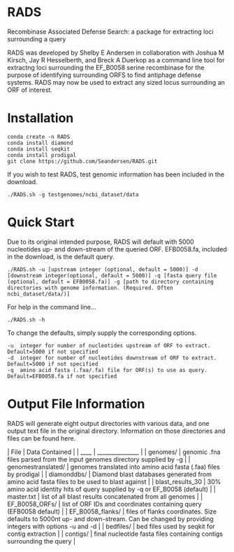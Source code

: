 # RADS
Recombinase Associated Defense Search: a package for extracting loci surrounding a query


RADS was developed by Shelby E Andersen in collaboration with Joshua M Kirsch, Jay R Hesselberth, and Breck A Duerkop as a command line tool for extractng loci surrounding the EF_B0058 serine recombinase for the purpose of identifying surrounding ORFS to find antiphage defense systems. RADS may now be used to extract any sized locus surrounding an ORF of interest.

# Installation

```{bash}
conda create -n RADS
conda install diamond
conda install seqkit
conda install prodigal
git clone https://github.com/Seandersen/RADS.git
```

If you wish to test RADS, test genomic information has been included in the download.
```{bash}
./RADS.sh -g testgenomes/ncbi_dataset/data
```

# Quick Start
Due to its original intended purpose, RADS will default with 5000 nucleotides up- and down-stream of the queried ORF. EFB0058.fa, included in the download, is the default query. 

```{bash}
./RADS.sh -u [upstream integer (optional, default = 5000)] -d [downstream integer(optional, default = 5000)] -q [fasta query file (optional, default = EFB0058.fa)] -g [path to directory containing directories with genome information. (Required. Often ncbi_dataset/data/)]
```

For help in the command line...
```{bash}
./RADS.sh -h
```

To change the defaults, simply supply the corresponding options.
```{bash}
-u	integer for number of nucleotides upstream of ORF to extract. Default=5000 if not specified
-d	integer for number of nucleotides downstream of ORF to extract. Default=5000 if not specified
-q	amino acid fasta (.faa/.fa) file for ORF(s) to use as query. Default=EFB0058.fa if not specified
```

# Output File Information
RADS will generate eight output directories with various data, and one output text file in the original directory. Information on those directories and files can be found here.

| File | Data Contained  |
| ____ | _______________ |
| genomes/ | genomic .fna files parsed from the input genomes directory supplied by -g |
| genomestranslated/ | genomes translated into amino acid fasta (.faa) files by prodigal |
| diamonddbs/ | Diamond blast databases generated from amino acid fasta files to be used to blast against |
| blast_results_30 | 30% amino acid identity hits of query supplied by -q or EF_B0058 (default) |
| master.txt | list of all blast results concatenated from all genomes |
| EF_B0058_ORFs/ | list of ORF IDs and coordinates containing query (EFB0058 default) |
| EF_B0058_flanks/ | files of flanks coordinates. Size defaults to 5000nt up- and down-stream. Can be changed by providing integers with options -u and -d |
| bedfiles/ | bed files used by seqkit for contig extraction |
| contigs/ | final nucleotide fasta files containing contigs surrounding the query |
